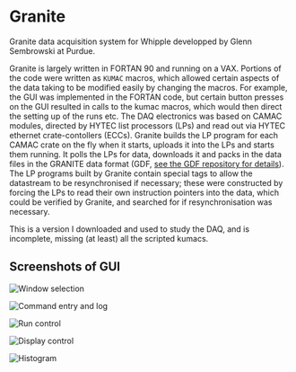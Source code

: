 # Granite
Granite data acquisition system for Whipple developped by Glenn Sembrowski at Purdue.

Granite is largely written in FORTAN 90 and running on a VAX. Portions of the code were written as `KUMAC` macros, which allowed certain aspects of the data taking to be modified easily by changing the macros. For example, the GUI was implemented in the FORTAN code, but certain button presses on the GUI resulted in calls to the kumac macros, which would then direct the setting up of the runs etc. The DAQ electronics was based on CAMAC modules, directed by HYTEC list processors (LPs) and read out via HYTEC ethernet crate-contollers (ECCs). Granite builds the LP program for each CAMAC crate on the fly when it starts, uploads it into the LPs and starts them running. It polls the LPs for data, downloads it and packs in the data files in the GRANITE data format (GDF, [see the GDF repository for details](https://github.com/Whipple10m/GDF)). The LP programs built by Granite contain special tags to allow the datastream to be resynchronised if necessary; these were constructed by forcing the LPs to read their own instruction pointers into the data, which could be verified by Granite, and searched for if resynchronisation was necessary.

This is a version I downloaded and used to study the DAQ, and is incomplete, missing (at least) all the scripted kumacs.

## Screenshots of GUI 

![Window selection](https://github.com/Whipple10m/Track/blob/main/Assets/granite1.png)

![Command entry and log](https://github.com/Whipple10m/Track/blob/main/Assets/granite2.png)

![Run control](https://github.com/Whipple10m/Track/blob/main/Assets/granite3.png)

![Display control](https://github.com/Whipple10m/Track/blob/main/Assets/granite4.png)

![Histogram](https://github.com/Whipple10m/Track/blob/main/Assets/granite5.png)
